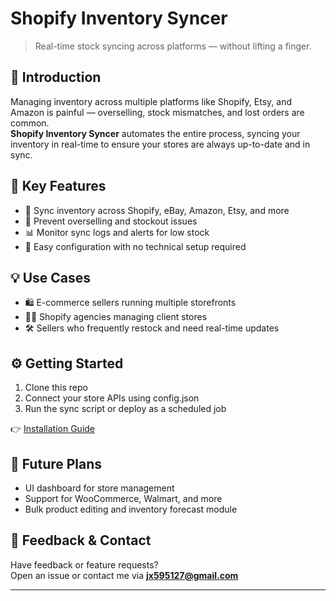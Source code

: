 # Shopify Inventory Syncer

> Real-time stock syncing across platforms — without lifting a finger.

## 🧠 Introduction

Managing inventory across multiple platforms like Shopify, Etsy, and Amazon is painful — overselling, stock mismatches, and lost orders are common.  
**Shopify Inventory Syncer** automates the entire process, syncing your inventory in real-time to ensure your stores are always up-to-date and in sync.

## 🚀 Key Features

- 🔄 Sync inventory across Shopify, eBay, Amazon, Etsy, and more  
- 🧘 Prevent overselling and stockout issues  
- 📊 Monitor sync logs and alerts for low stock  
- 🧩 Easy configuration with no technical setup required  

## 💡 Use Cases

- 🛍️ E-commerce sellers running multiple storefronts  
- 🧑‍🔧 Shopify agencies managing client stores  
- 🛠️ Sellers who frequently restock and need real-time updates

## ⚙️ Getting Started

1. Clone this repo  
2. Connect your store APIs using config.json  
3. Run the sync script or deploy as a scheduled job

👉 [Installation Guide](docs/install.md)

## 🔭 Future Plans

- UI dashboard for store management  
- Support for WooCommerce, Walmart, and more  
- Bulk product editing and inventory forecast module  

## 💬 Feedback & Contact

Have feedback or feature requests?  
Open an issue or contact me via **jx595127@gmail.com**  

---
